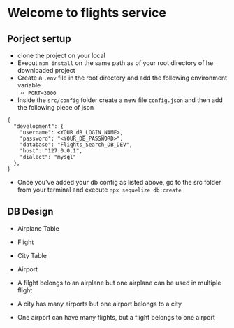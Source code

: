 # Welcome to flights service

## Porject sertup
- clone the project on your local
- Execut `npm install` on the same path as of your root directory of he downloaded project
- Create a `.env` file in the root directory and add the following environment variable 
    - `PORT=3000`
- Inside the `src/config`  folder create a new file `config.json` and then add the following piece of json

```
{
  "development": {
    "username": <YOUR_dB_LOGIN_NAME>,
    "password": "<YOUR_DB_PASSWORD>",
    "database": "Flights_Search_DB_DEV",
    "host": "127.0.0.1",
    "dialect": "mysql"
  },
}

```
- Once you've added your db config as listed above, go to the src folder from your terminal and execute `npx sequelize db:create`


## DB Design
  - Airplane Table
  - Flight 
  - City Table
  - Airport

  - A filght belongs to an airplane but one airplane can be used in multiple flight
  - A city has many airports but one airport belongs to a city
  - One airport can have many flights, but a flight belongs to one airport